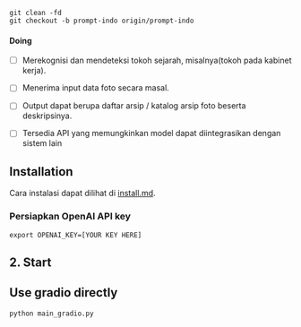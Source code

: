 ```
git clean -fd
git checkout -b prompt-indo origin/prompt-indo
```



#### Doing
- [ ] Merekognisi dan mendeteksi tokoh sejarah, misalnya(tokoh pada kabinet kerja).
- [ ] Menerima input data foto secara masal.
- [ ] Output dapat berupa daftar arsip / katalog arsip foto beserta deskripsinya.
- [ ] Tersedia API yang memungkinkan model dapat diintegrasikan dengan sistem lain 


##  Installation

Cara instalasi dapat dilihat di [install.md](install.md).


### Persiapkan OpenAI API key
```
export OPENAI_KEY=[YOUR KEY HERE]

```


## 2. Start

## Use gradio directly

```bash
python main_gradio.py
```

